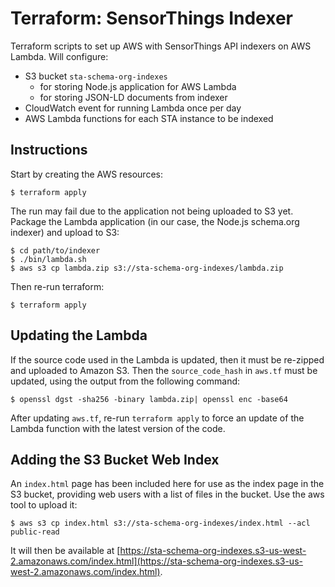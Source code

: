 # Terraform: SensorThings Indexer

Terraform scripts to set up AWS with SensorThings API indexers on AWS Lambda. Will configure:

* S3 bucket `sta-schema-org-indexes`
    * for storing Node.js application for AWS Lambda
    * for storing JSON-LD documents from indexer
* CloudWatch event for running Lambda once per day
* AWS Lambda functions for each STA instance to be indexed

## Instructions

Start by creating the AWS resources:

```
$ terraform apply
```

The run may fail due to the application not being uploaded to S3 yet. Package the Lambda application (in our case, the Node.js schema.org indexer) and upload to S3:

```
$ cd path/to/indexer
$ ./bin/lambda.sh
$ aws s3 cp lambda.zip s3://sta-schema-org-indexes/lambda.zip
```

Then re-run terraform:

```
$ terraform apply
```

## Updating the Lambda

If the source code used in the Lambda is updated, then it must be re-zipped and uploaded to Amazon S3. Then the `source_code_hash` in `aws.tf` must be updated, using the output from the following command:

```
$ openssl dgst -sha256 -binary lambda.zip| openssl enc -base64
```

After updating `aws.tf`, re-run `terraform apply` to force an update of the Lambda function with the latest version of the code.

## Adding the S3 Bucket Web Index

An `index.html` page has been included here for use as the index page in the S3 bucket, providing web users with a list of files in the bucket. Use the aws tool to upload it:

```
$ aws s3 cp index.html s3://sta-schema-org-indexes/index.html --acl public-read
```

It will then be available at [https://sta-schema-org-indexes.s3-us-west-2.amazonaws.com/index.html](https://sta-schema-org-indexes.s3-us-west-2.amazonaws.com/index.html).
